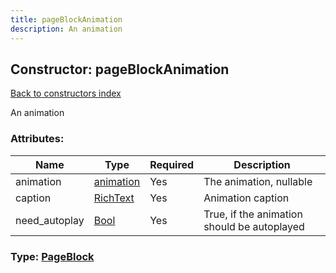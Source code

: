```yaml
---
title: pageBlockAnimation
description: An animation
---
```

## Constructor: pageBlockAnimation  
[Back to constructors index](index.md)



An animation

### Attributes:

| Name     |    Type       | Required | Description |
|----------|---------------|----------|-------------|
|animation|[animation](../types/animation.md) | Yes|The animation, nullable|
|caption|[RichText](../types/RichText.md) | Yes|Animation caption|
|need\_autoplay|[Bool](../types/Bool.md) | Yes|True, if the animation should be autoplayed|



### Type: [PageBlock](../types/PageBlock.md)


